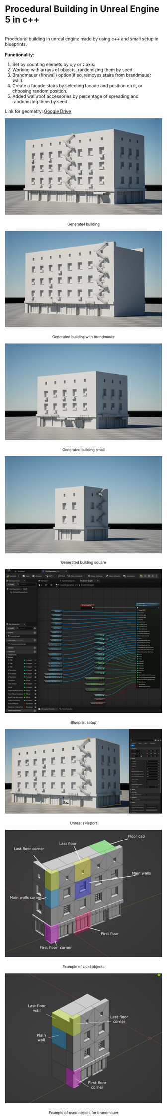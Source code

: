 # Procedural Building in Unreal Engine 5 in c++
<br> Procedural building in unreal engine made by using c++ and small setup in blueprints.
<br>
**<br> Functionality:**
1. Set by counting elemets by x,y or z axis. 
2. Working with arrays of objects, randomizing them by seed.
3. Brandmauer (firewall) option(if so, removes stairs from brandmauer wall).
4. Create a facade stairs by selecting facade and position on it, or choosing random position.
5. Added wall\roof accessories by percentage of spreading and randomizing them by seed.

Link for geometry: [Google Drive](https://drive.google.com/drive/folders/1cF0TyvYbefSQo5a9zuGZ1B4TyhrtQbOW?usp=share_link)

![Image](https://github.com/VladimirKobranov/ProceduralBuildingUEcpp/blob/main/md/1_0.jpg)
<p align="center">
<sub>Generated building </sub>
</p>

![Image1](https://github.com/VladimirKobranov/ProceduralBuildingUEcpp/blob/main/md/1_1.jpg)
<p align="center">
<sub>Generated building with brandmauer</sub>
</p>

![Image2](https://github.com/VladimirKobranov/ProceduralBuildingUEcpp/blob/main/md/1_2.jpg)
<p align="center">
<sub>Generated building small</sub>
</p>

![Image3](https://github.com/VladimirKobranov/ProceduralBuildingUEcpp/blob/main/md/1_3.jpg)
<p align="center">
<sub>Generated building square </sub>
</p>

![Image4](https://github.com/VladimirKobranov/ProceduralBuildingUEcpp/blob/main/md/bp_.jpg)
<p align="center">
<sub>Blueprint setup</sub>
</p>

![Image5](https://github.com/VladimirKobranov/ProceduralBuildingUEcpp/blob/main/md/viewport_.jpg)
<p align="center">
<sub>Unreal's vieport</sub>
</p>

![Image6](https://github.com/VladimirKobranov/ProceduralBuildingUEcpp/blob/main/md/3dmodules_build.jpg)
<p align="center">
<sub>Example of used objects</sub>
</p>

![Image6](https://github.com/VladimirKobranov/ProceduralBuildingUEcpp/blob/main/md/brandmauer_models_.jpg)
<p align="center">
<sub>Example of used objects for brandmauer</sub>
</p>

